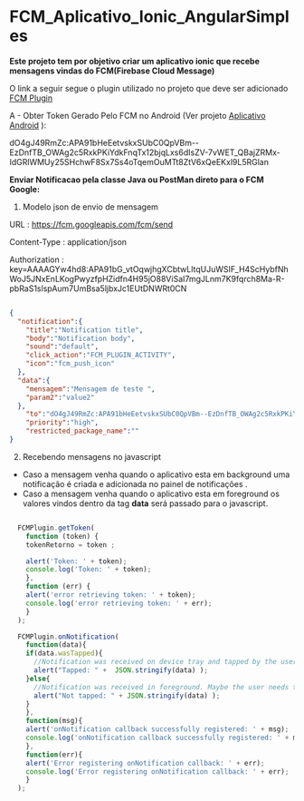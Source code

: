 # FCM_Aplicativo_Ionic_AngularSimples


**Este projeto tem por objetivo criar um aplicativo ionic que recebe mensagens vindas do FCM(Firebase Cloud Message)**

O link a seguir segue o plugin utilizado no projeto que deve ser adicionado  [FCM Plugin](https://github.com/fechanique/cordova-plugin-fcm)


A - Obter Token Gerado Pelo FCM no Android (Ver projeto  [Aplicativo Android](https://github.com/leandrocprates/AndroidApp "App Android")   ): 

dO4gJ49RmZc:APA91bHeEetvskxSUbC0QpVBm--EzDnfTB_OWAg2c5RxkPKiYdkFnqTx12bjqLxs6dIsZV-7vWET_QBajZRMx-IdGRlWMUy25SHchwF8Sx7Ss4oTqemOuMTt8ZtV6xQeEKxl9L5RGlan

**Enviar Notificacao pela classe Java ou PostMan direto para o FCM Google:**

1. Modelo json de envio de mensagem 

URL : https://fcm.googleapis.com/fcm/send 

Content-Type : application/json 

Authorization : key=AAAAGYw4hd8:APA91bG_vtOqwjhgXCbtwLltqUJuWSIF_H4ScHybfNhWoJ5JNxEnLKogPwyzfpHZidfn4H95jO88ViSaI7mgJLnm7K9fqrch8Ma-R-pbRaS1slspAum7UmBsa5ljbxJc1EUtDNWRt0CN


```json

{
  "notification":{
    "title":"Notification title",
    "body":"Notification body",
    "sound":"default",
    "click_action":"FCM_PLUGIN_ACTIVITY",
    "icon":"fcm_push_icon"
  },
  "data":{
    "mensagem":"Mensagem de teste ",
    "param2":"value2"
  },
    "to":"dO4gJ49RmZc:APA91bHeEetvskxSUbC0QpVBm--EzDnfTB_OWAg2c5RxkPKiYdkFnqTx12bjqLxs6dIsZV-7vWET_QBajZRMx-IdGRlWMUy25SHchwF8Sx7Ss4oTqemOuMTt8ZtV6xQeEKxl9L5RGlan",
    "priority":"high",
    "restricted_package_name":""
}

```

2. Recebendo mensagens no javascript 


- Caso a mensagem venha quando o aplicativo esta em background uma notificação é criada e adicionada no painel de notificações . 
- Caso a mensagem venha quando o aplicativo esta em foreground os valores vindos dentro da tag **data** será passado para o javascript. 


```javascript 

  FCMPlugin.getToken(
    function (token) {
    tokenRetorno = token ; 

    alert('Token: ' + token);
    console.log('Token: ' + token);
    },
    function (err) {
    alert('error retrieving token: ' + token);
    console.log('error retrieving token: ' + err);
    }
  );

  FCMPlugin.onNotification(
    function(data){
    if(data.wasTapped){
      //Notification was received on device tray and tapped by the user.
      alert("Tapped: " +  JSON.stringify(data) );
    }else{
      //Notification was received in foreground. Maybe the user needs to be notified.
      alert("Not tapped: " + JSON.stringify(data) );
    }
    },
    function(msg){
    alert('onNotification callback successfully registered: ' + msg);
    console.log('onNotification callback successfully registered: ' + msg);
    },
    function(err){
    alert('Error registering onNotification callback: ' + err);
    console.log('Error registering onNotification callback: ' + err);
    }
  );
			
```




